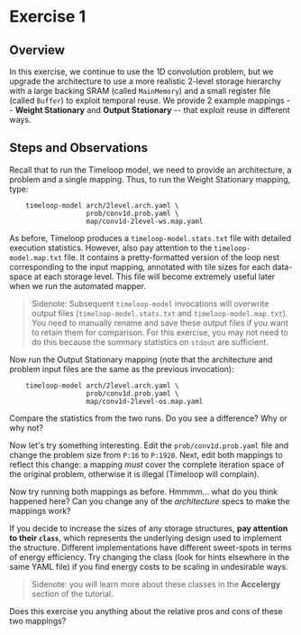 Exercise 1
==========

## Overview

In this exercise, we continue to use the 1D convolution problem, but we upgrade the architecture to use a more realistic 2-level storage hierarchy with a large backing SRAM (called `MainMemory`) and a small register file (called `Buffer`) to exploit temporal reuse. We provide 2 example mappings -- **Weight Stationary** and **Output Stationary** -- that exploit reuse in different ways.

## Steps and Observations

Recall that to run the Timeloop model, we need to provide an architecture, a problem and a single mapping. Thus, to run the Weight Stationary mapping, type:

```
    timeloop-model arch/2level.arch.yaml \
                   prob/conv1d.prob.yaml \
                   map/conv1d-2level-ws.map.yaml
```

As before, Timeloop produces a `timeloop-model.stats.txt` file with detailed execution statistics. However, also pay attention to the `timeloop-model.map.txt` file. It contains a pretty-formatted version of the loop nest corresponding to the input mapping, annotated with tile sizes for each data-space at each storage level. This file will become extremely useful later when we run the automated mapper.

> Sidenote: Subsequent `timeloop-model` invocations will overwrite output files (`timeloop-model.stats.txt` and `timeloop-model.map.txt`). You need to manually rename and save these output files if you want to retain them for comparison. For this exercise, you may not need to do this because the summary statistics on `stdout` are sufficient.

Now run the Output Stationary mapping (note that the architecture and problem input files are the same as the previous invocation):

```
    timeloop-model arch/2level.arch.yaml \
                   prob/conv1d.prob.yaml \
                   map/conv1d-2level-os.map.yaml
```

Compare the statistics from the two runs. Do you see a difference? Why or why not?

Now let's try something interesting. Edit the `prob/conv1d.prob.yaml` file and change the problem size from `P:16` to `P:1920`. Next, edit both mappings to reflect this change: a mapping _must_ cover the complete iteration space of the original problem, otherwise it is illegal (Timeloop will complain).

Now try running both mappings as before. Hmmmm... what do you think happened here? Can you change any of the _architecture_ specs to make the mappings work?

If you decide to increase the sizes of any storage structures, **pay attention to their `class`**, which represents the underlying design used to implement the structure. Different implementations have different sweet-spots in terms of energy efficiency. Try changing the class (look for hints elsewhere in the same YAML file) if you find energy costs to be scaling in undesirable ways.

> Sidenote: you will learn more about these classes in the **Accelergy** section of the tutorial.

Does this exercise you anything about the relative pros and cons of these two mappings?
